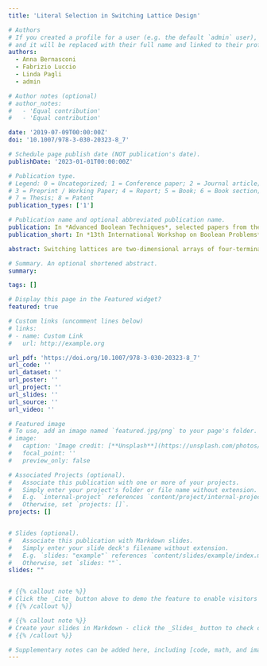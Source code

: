 ```yaml
---
title: 'Literal Selection in Switching Lattice Design'

# Authors
# If you created a profile for a user (e.g. the default `admin` user), write the username (folder name) here
# and it will be replaced with their full name and linked to their profile.
authors:
  - Anna Bernasconi
  - Fabrizio Luccio
  - Linda Pagli
  - admin

# Author notes (optional)
# author_notes:
#   - 'Equal contribution'
#   - 'Equal contribution'

date: '2019-07-09T00:00:00Z'
doi: '10.1007/978-3-030-20323-8_7'

# Schedule page publish date (NOT publication's date).
publishDate: '2023-01-01T00:00:00Z'

# Publication type.
# Legend: 0 = Uncategorized; 1 = Conference paper; 2 = Journal article;
# 3 = Preprint / Working Paper; 4 = Report; 5 = Book; 6 = Book section;
# 7 = Thesis; 8 = Patent
publication_types: ['1']

# Publication name and optional abbreviated publication name.
publication: In *Advanced Boolean Techniques*, selected papers from the *13th International Workshop on Boolean Problems*
publication_short: In *13th International Workshop on Boolean Problems*

abstract: Switching lattices are two-dimensional arrays of four-terminal switches proposed in a seminal paper by Akers in 1972 to implement Boolean functions. Recently, with the advent of a variety of emerging nanoscale technologies based on regular arrays of switches, synthesis methods targeting lattices of multi-terminal switches have found a renewed interest. In this paper we discuss two different combinatorial problems related to the assignment of input literals to switches in a lattice when multiple choices are possible at some switch. We propose and develop efficient heuristic algorithms for both problems and discuss the implication of the different solutions on the layout of switching lattices. Experimental results on a set of known benchmarks confirm the effectiveness of the proposed heuristics.

# Summary. An optional shortened abstract.
summary: 

tags: []

# Display this page in the Featured widget?
featured: true

# Custom links (uncomment lines below)
# links:
# - name: Custom Link
#   url: http://example.org

url_pdf: 'https://doi.org/10.1007/978-3-030-20323-8_7'
url_code: ''
url_dataset: ''
url_poster: ''
url_project: ''
url_slides: ''
url_source: ''
url_video: ''

# Featured image
# To use, add an image named `featured.jpg/png` to your page's folder.
# image:
#   caption: 'Image credit: [**Unsplash**](https://unsplash.com/photos/pLCdAaMFLTE)'
#   focal_point: ''
#   preview_only: false

# Associated Projects (optional).
#   Associate this publication with one or more of your projects.
#   Simply enter your project's folder or file name without extension.
#   E.g. `internal-project` references `content/project/internal-project/index.md`.
#   Otherwise, set `projects: []`.
projects: []


# Slides (optional).
#   Associate this publication with Markdown slides.
#   Simply enter your slide deck's filename without extension.
#   E.g. `slides: "example"` references `content/slides/example/index.md`.
#   Otherwise, set `slides: ""`.
slides: ""


# {{% callout note %}}
# Click the _Cite_ button above to demo the feature to enable visitors to import publication metadata into their reference management software.
# {{% /callout %}}

# {{% callout note %}}
# Create your slides in Markdown - click the _Slides_ button to check out the example.
# {{% /callout %}}

# Supplementary notes can be added here, including [code, math, and images](https://wowchemy.com/docs/writing-markdown-latex/).
---
```

